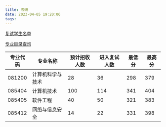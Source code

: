 ```yaml
---
title: 考研
date: 2023-04-05 19:20:06
tags:
---
```


[复试学生名单](https://trace1729.oss-cn-shanghai.aliyuncs.com/pdf/%E5%A4%8D%E8%AF%95%E5%AD%A6%E7%94%9F%E5%90%8D%E5%8D%95.pdf) 


[专业目录查询](https://gsas.ncu.edu.cn/zsml/sszsml/index/2023) 

| 专业代码 | 专业名称         | 预计招收人数 | 进入复试人数 | 最低分 | 最高分 |
|----------|------------------|--------------|--------------|--------|--------|
| 081200   | 计算机科学与技术 | 28           | 36           | 298    | 379    |
| 085404   | 计算机技术       | 100          | 114          | 341    | 404    |
| 085405   | 软件工程         | 40           | 50           | 321    | 383    |
| 085412   | 网络与信息安全   | 14           | 22           | 331    | 398    |
